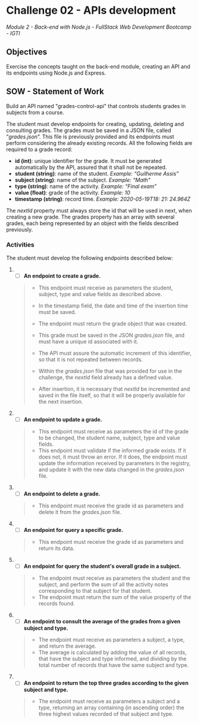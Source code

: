 # Challenge 02 - APIs development

_Module 2 - Back-end with Node.js - FullStack Web Development Bootcamp - IGTI_

## Objectives

Exercise the concepts taught on the back-end module, creating an API and its endpoints using Node.js and Express.

## SOW - Statement of Work

Build an API named "grades-control-api" that controls students grades in subjects from a course.

The student must develop endpoints for creating, updating, deleting and consulting grades. The grades must be saved in a JSON file, called “_grades.json_”. This file is previously provided and its endpoints must perform considering the already existing records.
All the following fields are required to a grade record:

-   **id (int)**: unique identifier for the grade. It must be generated automatically by the API, assured that it shall not be repeated.
-   **student (string)**: name of the student. _Example: “Guilherme Assis”_
-   **subject (string)**: name of the subject. _Example: “Math"_
-   **type (string)**: name of the activity. _Example: “Final exam”_
-   **value (float)**: grade of the activity. _Example: 10_
-   **timestamp (string)**: record time. _Example: 2020-05-19T18: 21: 24.964Z_

The _nextId_ property must always store the id that will be used in next, when creating a new grade. The grades property has an array with several grades, each being represented by an object with the fields described previously.

### Activities

The student must develop the following endpoints described below:

1.  -   [ ] **An endpoint to create a grade.**

    > -   This endpoint must receive as parameters the student, subject, type and value fields as described above.
    >
    > -   In the timestamp field, the date and time of the insertion time must be saved.
    >
    > -   The endpoint must return the grade object that was created.
    >
    > -   This grade must be saved in the JSON _grades.json_ file, and must have a unique id associated with it.
    > -   The API must assure the automatic increment of this identifier, so that it is not repeated between records.
    > -   Within the _grades.json_ file that was provided for use in the challenge, the _nextId_ field already has a defined value.
    > -   After insertion, it is necessary that _nextId_ be incremented and saved in the file itself, so that it will be properly available for the next insertion.

2.  -   [ ] **An endpoint to update a grade.**

    > -   This endpoint must receive as parameters the id of the grade to be changed, the student name, subject, type and value fields.
    > -   This endpoint must validate if the informed grade exists. If it does not, it must throw an error. If it does, the endpoint must update the information received by parameters in the registry, and update it with the new data changed in the _grades.json_ file.

3.  -   [ ] **An endpoint to delete a grade.**

    > -   This endpoint must receive the grade id as parameters and delete it from the _grades.json_ file.

4.  -   [ ] **An endpoint for query a specific grade.**

    > -   This endpoint must receive the grade id as parameters and return its data.

5.  -   [ ] **An endpoint for query the student's overall grade in a subject.**

    > -   The endpoint must receive as parameters the student and the subject, and perform the sum of all the activity notes corresponding to that subject for that student.
    > -   The endpoint must return the sum of the value property of the records found.

6.  -   [ ] **An endpoint to consult the average of the grades from a given subject and type.**

    > -   The endpoint must receive as parameters a subject, a type, and return the average.
    > -   The average is calculated by adding the value of all records, that have the subject and type informed, and dividing by the total number of records that have the same subject and type.

7.  -   [ ] **An endpoint to return the top three grades according to the given subject and type.**

    > -   The endpoint must receive as parameters a subject and a type, returning an array containing (in ascending order) the three highest values recorded of that subject and type.
